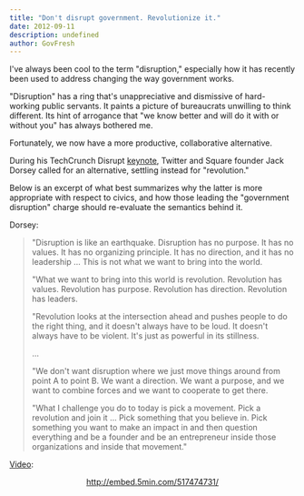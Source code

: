 ```yaml
---
title: "Don't disrupt government. Revolutionize it."
date: 2012-09-11
description: undefined
author: GovFresh
---
```


I've always been cool to the term "disruption," especially how it has recently been used to address changing the way government works.

"Disruption" has a ring that's unappreciative and dismissive of hard-working public servants. It paints a picture of bureaucrats unwilling to think different. Its hint of arrogance that "we know better and will do it with or without you" has always bothered me.

Fortunately, we now have a more productive, collaborative alternative.

During his TechCrunch Disrupt <a href="http://techcrunch.com/2012/09/10/jack-dorsey-we-need-revolution-not-disruption/">keynote</a>, Twitter and Square founder Jack Dorsey called for an alternative, settling instead for "revolution."

Below is an excerpt of what best summarizes why the latter is more appropriate with respect to civics, and how those leading the "government disruption" charge should re-evaluate the semantics behind it.

Dorsey:

<blockquote>"Disruption is like an earthquake. Disruption has no purpose. It has no values. It has no organizing principle. It has no direction, and it has no leadership … This is not what we want to bring into the world.

"What we want to bring into this world is revolution. Revolution has values. Revolution has purpose. Revolution has direction. Revolution has leaders.

"Revolution looks at the intersection ahead and pushes people to do the right thing, and it doesn't always have to be loud. It doesn't always have to be violent. It's just as powerful in its stillness.

… 

"We don't want disruption where we just move things around from point A to point B. We want a direction. We want a purpose, and we want to combine forces and we want to cooperate to get there.

"What I challenge you do to today is pick a movement. Pick a revolution and join it ... Pick something that you believe in. Pick something you want to make an impact in and then question everything and be a founder and be an entrepreneur inside those organizations and inside that movement."</blockquote>

<a href="http://techcrunch.com/2012/09/10/jack-dorsey-we-need-revolution-not-disruption/">Video</a>:

<div style='text-align:center;'>
<a href="http://embed.5min.com/517474731/">http://embed.5min.com/517474731/</a>
<br />
</div>
